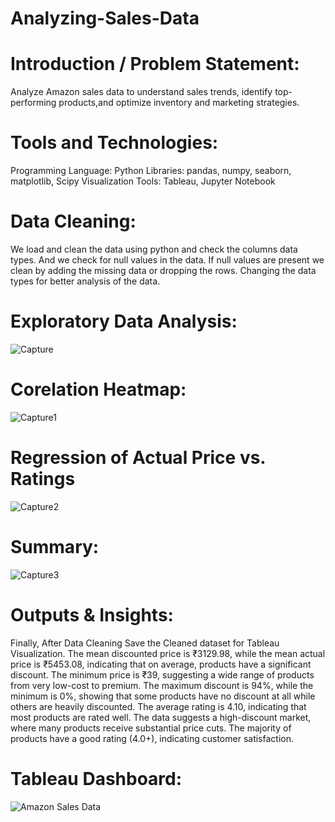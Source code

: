 # Analyzing-Sales-Data

# Introduction / Problem Statement:
Analyze Amazon sales data to understand sales trends, identify top-performing products,and optimize inventory and marketing strategies.

# Tools and Technologies:
Programming Language: Python 
Libraries: pandas, numpy, seaborn, matplotlib, Scipy
Visualization Tools: Tableau, Jupyter Notebook

# Data Cleaning:
We load and clean the data using python and check the columns data types.
And we check for null values in the data.
If null values are present we clean by adding the missing data or dropping the rows.
Changing the data types for better analysis of the data.

# Exploratory Data Analysis:
![Capture](https://github.com/user-attachments/assets/5c5f15f4-8bf0-43f0-bcd6-f0360d2986cc)

  # Corelation Heatmap:
![Capture1](https://github.com/user-attachments/assets/8ac97bc8-b4ed-4089-89e9-d9e56f463ce0)

  # Regression of Actual Price vs. Ratings
![Capture2](https://github.com/user-attachments/assets/52c5bf0c-e7b9-46f8-86cc-877bb4dc5d0f)

  # Summary:
![Capture3](https://github.com/user-attachments/assets/fc4d7670-fc5a-44aa-b410-f1a4dfa98689)

# Outputs & Insights:
Finally, After Data Cleaning Save the Cleaned dataset for Tableau Visualization.
The mean discounted price is ₹3129.98, while the mean actual price is ₹5453.08, indicating that on average, products have a significant discount.
The minimum price is ₹39, suggesting a wide range of products from very low-cost to premium.
The maximum discount is 94%, while the minimum is 0%, showing that some products have no discount at all while others are heavily discounted.
The average rating is 4.10, indicating that most products are rated well.
The data suggests a high-discount market, where many products receive substantial price cuts.
The majority of products have a good rating (4.0+), indicating customer satisfaction.

# Tableau Dashboard:
![Amazon Sales Data](https://github.com/user-attachments/assets/be8b9355-62c3-4baf-bebd-6d1ca86c9090)
